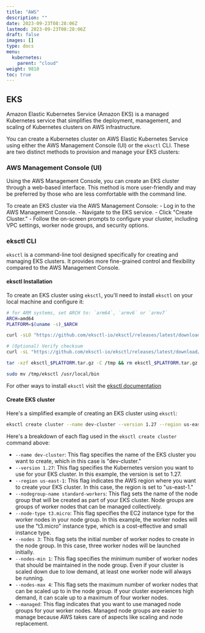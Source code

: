 ```yaml
---
title: "AWS"
description: ""
date: 2023-09-23T08:28:06Z
lastmod: 2023-09-23T08:28:06Z
draft: false
images: []
type: docs
menu:
  kubernetes:
    parent: "cloud"
weight: 9810
toc: true
---
```


## EKS
Amazon Elastic Kubernetes Service (Amazon EKS) is a managed Kubernetes service that simplifies the deployment, management, and scaling of Kubernetes clusters on AWS infrastructure.

You can create a Kubernetes cluster on AWS Elastic Kubernetes Service using either the AWS Management Console (UI) or the `eksctl` CLI. These are two distinct methods to provision and manage your EKS clusters:

### AWS Management Console (UI)
Using the AWS Management Console, you can create an EKS cluster through a web-based interface. This method is more user-friendly and may be preferred by those who are less comfortable with the command line.

To create an EKS cluster via the AWS Management Console:
    - Log in to the AWS Management Console.
    - Navigate to the EKS service.
    - Click "Create Cluster."
    - Follow the on-screen prompts to configure your cluster, including VPC settings, worker node groups, and security options.

### eksctl CLI
`eksctl` is a command-line tool designed specifically for creating and managing EKS clusters. It provides more fine-grained control and flexibility compared to the AWS Management Console.


#### eksctl Installation
To create an EKS cluster using `eksctl`, you'll need to install `eksctl` on your local machine and configure it:

```bash
# for ARM systems, set ARCH to: `arm64`, `armv6` or `armv7`
ARCH=amd64
PLATFORM=$(uname -s)_$ARCH

curl -sLO "https://github.com/eksctl-io/eksctl/releases/latest/download/eksctl_$PLATFORM.tar.gz"

# (Optional) Verify checksum
curl -sL "https://github.com/eksctl-io/eksctl/releases/latest/download/eksctl_checksums.txt" | grep $PLATFORM | sha256sum --check

tar -xzf eksctl_$PLATFORM.tar.gz -C /tmp && rm eksctl_$PLATFORM.tar.gz

sudo mv /tmp/eksctl /usr/local/bin
```

For other ways to install `eksctl` visit the [eksctl documentation](https://eksctl.io/introduction/#installation)

#### Create EKS cluster
Here's a simplified example of creating an EKS cluster using `eksctl`:

```bash
eksctl create cluster --name dev-cluster --version 1.27 --region us-east-1 --nodegroup-name standard-workers --node-type t3.micro --nodes 3 --nodes-min 1 --nodes-max 4 --managed
```

Here's a breakdown of each flag used in the `eksctl create cluster` command above:

- `--name dev-cluster`: This flag specifies the name of the EKS cluster you want to create, which in this case is "dev-cluster."
- `--version 1.27`: This flag specifies the Kubernetes version you want to use for your EKS cluster. In this example, the version is set to 1.27.
- `--region us-east-1`: This flag indicates the AWS region where you want to create your EKS cluster. In this case, the region is set to "us-east-1."
- `--nodegroup-name standard-workers`: This flag sets the name of the node group that will be created as part of your EKS cluster. Node groups are groups of worker nodes that can be managed collectively.
- `--node-type t3.micro`: This flag specifies the EC2 instance type for the worker nodes in your node group. In this example, the worker nodes will use the "t3.micro" instance type, which is a cost-effective and small instance type.
- `--nodes 3`: This flag sets the initial number of worker nodes to create in the node group. In this case, three worker nodes will be launched initially.
- `--nodes-min 1`: This flag specifies the minimum number of worker nodes that should be maintained in the node group. Even if your cluster is scaled down due to low demand, at least one worker node will always be running.
- `--nodes-max 4`: This flag sets the maximum number of worker nodes that can be scaled up to in the node group. If your cluster experiences high demand, it can scale up to a maximum of four worker nodes.
- `--managed`: This flag indicates that you want to use managed node groups for your worker nodes. Managed node groups are easier to manage because AWS takes care of aspects like scaling and node replacement.
